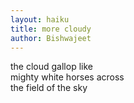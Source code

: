 ```yaml
---
layout: haiku
title: more cloudy
author: Bishwajeet
---
```


the cloud gallop like<br>
mighty white horses across<br>
the field of the sky <br>

